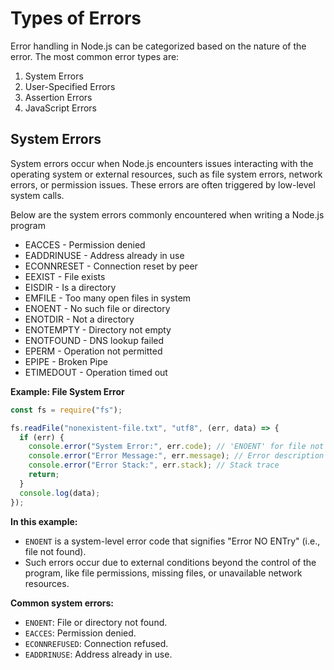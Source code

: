 # Types of Errors

Error handling in Node.js can be categorized based on the nature of the error. The most common error types are:

1. System Errors
1. User-Specified Errors
1. Assertion Errors
1. JavaScript Errors

## System Errors

System errors occur when Node.js encounters issues interacting with the operating system or external resources, such as file system errors, network errors, or permission issues. These errors are often triggered by low-level system calls.

Below are the system errors commonly encountered when writing a Node.js program

- EACCES - Permission denied
- EADDRINUSE - Address already in use
- ECONNRESET - Connection reset by peer
- EEXIST - File exists
- EISDIR - Is a directory
- EMFILE - Too many open files in system
- ENOENT - No such file or directory
- ENOTDIR - Not a directory
- ENOTEMPTY - Directory not empty
- ENOTFOUND - DNS lookup failed
- EPERM - Operation not permitted
- EPIPE - Broken Pipe
- ETIMEDOUT - Operation timed out

**Example: File System Error**

```js
const fs = require("fs");

fs.readFile("nonexistent-file.txt", "utf8", (err, data) => {
  if (err) {
    console.error("System Error:", err.code); // 'ENOENT' for file not found
    console.error("Error Message:", err.message); // Error description
    console.error("Error Stack:", err.stack); // Stack trace
    return;
  }
  console.log(data);
});
```

**In this example:**

- `ENOENT` is a system-level error code that signifies "Error NO ENTry" (i.e., file not found).
- Such errors occur due to external conditions beyond the control of the program, like file permissions, missing files, or unavailable network resources.

**Common system errors:**

- `ENOENT`: File or directory not found.
- `EACCES`: Permission denied.
- `ECONNREFUSED`: Connection refused.
- `EADDRINUSE`: Address already in use.
